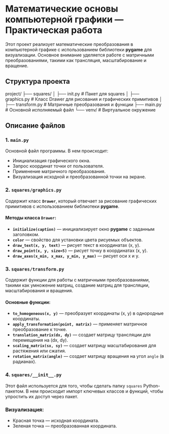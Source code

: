 # Математические основы компьютерной графики — Практическая работа

Этот проект реализует математические преобразования в компьютерной графике с использованием библиотеки **pygame** для визуализации. Основное внимание уделяется работе с матричными преобразованиями, такими как трансляция, масштабирование и вращение.

## Структура проекта

project/
├── squares/
│ ├── init.py # Пакет для squares
│ ├── graphics.py # Класс Drawer для рисования и графических примитивов
│ ├── transform.py # Матричные преобразования и функции
├── main.py # Основной исполняемый файл
└── venv/ # Виртуальное окружение

## Описание файлов

### 1. **`main.py`**

Основной файл программы. В нем происходит:

- Инициализация графического окна.
- Запрос координат точки от пользователя.
- Применение матричного преобразования.
- Визуализация исходной и преобразованной точки на экране.

### 2. **`squares/graphics.py`**

Содержит класс **`Drawer`**, который отвечает за рисование графических примитивов с использованием библиотеки **pygame**.

#### Методы класса `Drawer`:

- **`initialize(caption)`** — инициализирует окно **pygame** с заданным заголовком.
- **`color`** — свойство для установки цвета рисуемых объектов.
- **`draw_text(x, y, text)`** — рисует текст в координатах (x, y).
- **`draw_point(x, y, size=5)`** — рисует точку в координатах (x, y).
- **`draw_axes(x_min, x_max, y_min, y_max)`** — рисует оси x и y.

### 3. **`squares/transform.py`**

Содержит функции для работы с матричными преобразованиями, такими как умножение матриц, создание матриц для трансляции, масштабирования и вращения.

#### Основные функции:

- **`to_homogeneous(x, y)`** — преобразует координаты (x, y) в однородные координаты.
- **`apply_transformation(point, matrix)`** — применяет матричное преобразование к точке.
- **`translation_matrix(dx, dy)`** — создает матрицу трансляции для перемещения на (dx, dy).
- **`scaling_matrix(sx, sy)`** — создает матрицу масштабирования для растяжения или сжатия.
- **`rotation_matrix(angle)`** — создает матрицу вращения на угол `angle` (в радианах).

### 4. **`squares/__init__.py`**
Этот файл используется для того, чтобы сделать папку `squares` Python-пакетом. В нем происходит импорт ключевых классов и функций, чтобы упростить их доступ через пакет.

### Визуализация:

- Красная точка — исходная координата.
- Зеленая точка — преобразованная координата.